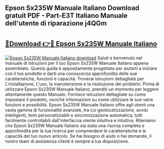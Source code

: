 ## Epson Sx235W Manuale Italiano Download gratuit PDF - Part-E3T Italiano Manuale dell'utente di riparazione j4QGm

# <h2><a href="http://dffoong.blite.top/?on=Epson+Sx235W+Manuale+Italiano">🔗Download 👉🔴 Epson Sx235W Manuale Italiano</a></h2>

[![Epson Sx235W Manuale Italiano download](https://i.imgur.com/lujVjoI.png)](http://dffoong.blite.top/?on=Epson+Sx235W+Manuale+Italiano)
Saluti e benvenuto nel manuale di Istruzioni per il tuo Epson Sx235W Manuale Italiano appena assemblato. Questa guida è appositamente progettata per aiutarti a iniziare con il tuo prodotto e darti una conoscenza approfondita delle sue caratteristiche, funzioni e capacità. Troverai istruzioni dettagliate per L'installazione, L'uso, la manutenzione e la risoluzione dei problemi. Prima di utilizzare Epson Sx235W Manuale Italiano, prenditi un momento per leggere attentamente questo Manuale. Fornisce istruzioni dettagliate su come impostare il prodotto, nonché informazioni su come utilizzare le sue varie funzioni e possibilità. Epson Sx235W Manuale Italiano offre agli utenti una vasta gamma di funzionalità avanzate, tra cui geolocalizzazione, avvisi intelligenti, temi personalizzabili e sincronizzazione automatica, tutti facilmente controllabili dall'interfaccia utente intuitiva e intuitiva. Riteniamo che Epson Sx235W Manuale Italiano sia stata una risorsa completa e approfondita per la tua ricerca per comprendere le caratteristiche e le capacità del tuo nuovo articolo. Se hai bisogno di aiuto o hai domande, il nostro team di assistenza clienti è sempre a tua disposizione.

